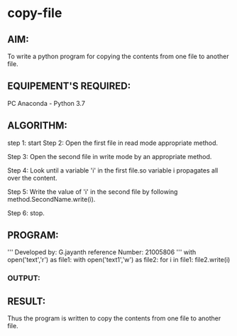 # copy-file
## AIM:
To write a python program for copying the contents from one file to another file.
## EQUIPEMENT'S REQUIRED: 
PC
Anaconda - Python 3.7
## ALGORITHM: 
step 1:
start
Step 2:
Open the first file in read mode appropriate method.

Step 3:
Open the second file in write mode by an appropriate method.

Step 4:
Look until a variable 'i' in the first file.so variable i propagates all over the content.

Step 5:
Write the value of 'i' in the second file by following method.SecondName.write(i).

Step 6:
stop.

## PROGRAM:

'''
Developed by: G.jayanth
reference Number: 21005806
'''
with open('text','r') as file1:
    with open('text1','w') as file2:
        for i in file1:
            file2.write(i)

### OUTPUT:



## RESULT:
Thus the program is written to copy the contents from one file to another file.